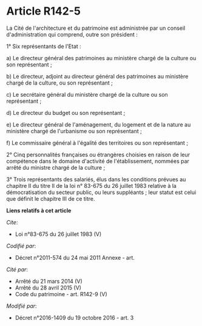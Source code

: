 # Article R142-5

La Cité de l'architecture et du patrimoine est administrée par un conseil d'administration qui comprend, outre son
président : 

1° Six représentants de l'Etat : 

a) Le directeur général des patrimoines au ministère chargé de la culture ou son représentant ; 

b) Le directeur, adjoint au directeur général des patrimoines au ministère chargé de la culture, ou son représentant ; 

c) Le secrétaire général du ministère chargé de la culture ou son représentant ; 

d) Le directeur du budget ou son représentant ; 

e) Le directeur général de l'aménagement, du logement et de la nature au ministère chargé de l'urbanisme ou son
représentant ; 

f) Le commissaire général à l'égalité des territoires ou son représentant ; 

2° Cinq personnalités françaises ou étrangères choisies en raison de leur compétence dans le domaine d'activité de
l'établissement, nommées par arrêté du ministre chargé de la culture ; 

3° Trois représentants des salariés, élus dans les conditions prévues au chapitre II du titre II de la loi n° 83-675 du 26
juillet 1983 relative à la démocratisation du secteur public, ou leurs suppléants ; leur statut est celui que définit le
chapitre III de ce titre.

**Liens relatifs à cet article**

_Cite_:

  - Loi n°83-675 du 26 juillet 1983 (V)

_Codifié par_:

  - Décret n°2011-574 du 24 mai 2011 Annexe - art.

_Cité par_:

  - Arrêté du 21 mars 2014 (V)
  - Arrêté du 28 avril 2015 (V)
  - Code du patrimoine - art. R142-9 (V)

_Modifié par_:

  - Décret n°2016-1409 du 19 octobre 2016 - art. 3
